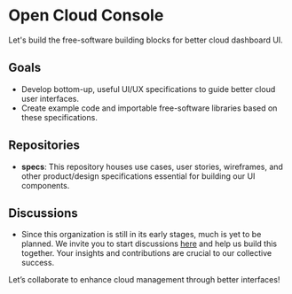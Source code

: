 # Open Cloud Console

Let's build the free-software building blocks for better cloud dashboard UI.

## Goals

- Develop bottom-up, useful UI/UX specifications to guide better cloud user interfaces.
- Create example code and importable free-software libraries based on these specifications.

## Repositories

- **specs**: This repository houses use cases, user stories, wireframes, and other product/design specifications essential for building our UI components.

## Discussions

- Since this organization is still in its early stages, much is yet to be planned. We invite you to start discussions [here](https://github.com/orgs/Open-Cloud-Console/discussions/categories/general) and help us build this together. Your insights and contributions are crucial to our collective success.

Let’s collaborate to enhance cloud management through better interfaces!
